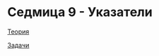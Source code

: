 # Седмица 9 - Указатели

[Теория](https://github.com/AleksandrinaKovachka/Introduction-to-programming/tree/main/Week09/Theory)

[Задачи](https://github.com/AleksandrinaKovachka/Introduction-to-programming/tree/main/Week09/Tasks)
